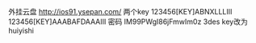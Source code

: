 外挂云盘
http://ios91.ysepan.com/
两个key
123456[KEY]ABNXLLLIII
123456[KEY]AAABAFDAAAIII
密码
IM99PWgI86jFmwIm0z
3des key改为 huiyishi
